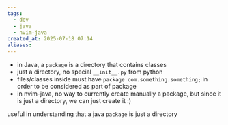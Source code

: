 ```yaml
---
tags:
  - dev
  - java
  - nvim-java
created_at: 2025-07-18 07:14
aliases:
---
```

- in Java, a `package` is a directory that contains classes
- just a directory, no special `__init__.py` from python
- files/classes inside must have `package com.something.something;` in order to be considered as part of package
- in nvim-java, no way to currently create manually a package, but since it is just a directory, we can just create it :)

useful in understanding that a java `package` is just a directory